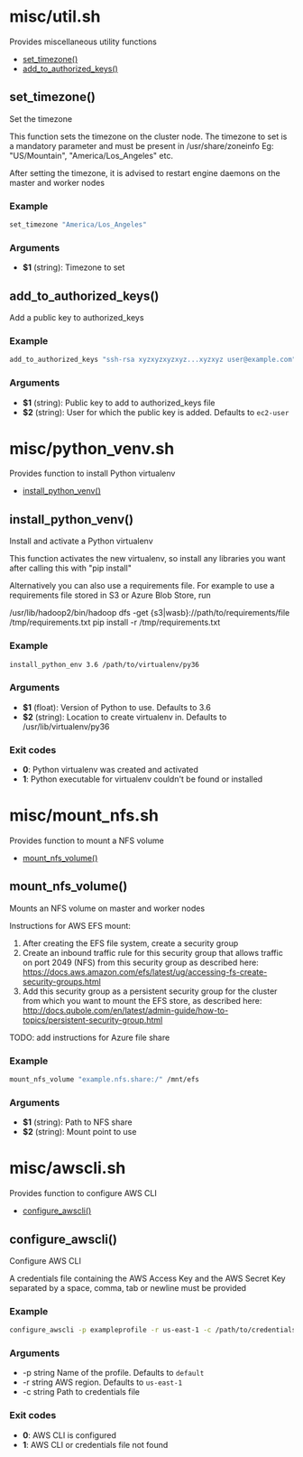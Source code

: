 # misc/util.sh

Provides miscellaneous utility functions

* [set_timezone()](#settimezone)
* [add_to_authorized_keys()](#addtoauthorizedkeys)


## set_timezone()

Set the timezone

This function sets the timezone on the cluster node.
The timezone to set is a mandatory parameter and must be present in /usr/share/zoneinfo
Eg: "US/Mountain", "America/Los_Angeles" etc.

After setting the timezone, it is advised to restart engine daemons on the master and worker nodes

### Example

```bash
set_timezone "America/Los_Angeles"
```

### Arguments

* **$1** (string): Timezone to set

## add_to_authorized_keys()

Add a public key to authorized_keys

### Example

```bash
add_to_authorized_keys "ssh-rsa xyzxyzxyzxyz...xyzxyz user@example.com" ec2-user
```

### Arguments

* **$1** (string): Public key to add to authorized_keys file
* **$2** (string): User for which the public key is added. Defaults to `ec2-user`

# misc/python_venv.sh

Provides function to install Python virtualenv

* [install_python_venv()](#installpythonvenv)


## install_python_venv()

Install and activate a Python virtualenv

This function activates the new virtualenv, so install
any libraries you want after calling this with "pip install"

Alternatively you can also use a requirements file. For example
to use a requirements file stored in S3 or Azure Blob Store, run

   /usr/lib/hadoop2/bin/hadoop dfs -get {s3|wasb}://path/to/requirements/file /tmp/requirements.txt
   pip install -r /tmp/requirements.txt

### Example

```bash
install_python_env 3.6 /path/to/virtualenv/py36
```

### Arguments

* **$1** (float): Version of Python to use. Defaults to 3.6
* **$2** (string): Location to create virtualenv in. Defaults to /usr/lib/virtualenv/py36

### Exit codes

* **0**: Python virtualenv was created and activated
* **1**: Python executable for virtualenv couldn't be found or installed

# misc/mount_nfs.sh

Provides function to mount a NFS volume

* [mount_nfs_volume()](#mountnfsvolume)


## mount_nfs_volume()

Mounts an NFS volume on master and worker nodes

Instructions for AWS EFS mount:
1. After creating the EFS file system, create a security group
2. Create an inbound traffic rule for this security group that allows traffic on
port 2049 (NFS) from this security group as described here:
https://docs.aws.amazon.com/efs/latest/ug/accessing-fs-create-security-groups.html
3. Add this security group as a persistent security group for the cluster from which
you want to mount the EFS store, as described here:
http://docs.qubole.com/en/latest/admin-guide/how-to-topics/persistent-security-group.html

TODO: add instructions for Azure file share

### Example

```bash
mount_nfs_volume "example.nfs.share:/" /mnt/efs
```

### Arguments

* **$1** (string): Path to NFS share
* **$2** (string): Mount point to use

# misc/awscli.sh

Provides function to configure AWS CLI

* [configure_awscli()](#configureawscli)


## configure_awscli()

Configure AWS CLI

A credentials file containing the AWS Access Key and the AWS Secret Key
separated by a space, comma, tab or newline must be provided

### Example

```bash
configure_awscli -p exampleprofile -r us-east-1 -c /path/to/credentials/file
```

### Arguments

* -p string Name of the profile. Defaults to `default`
* -r string AWS region. Defaults to `us-east-1`
* -c string Path to credentials file

### Exit codes

* **0**: AWS CLI is configured
* **1**: AWS CLI or credentials file not found

